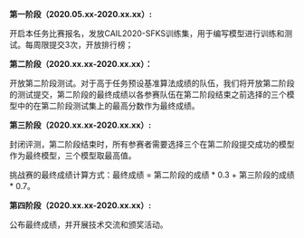 **第一阶段（2020.05.xx-2020.xx.xx）:**

开启本任务比赛报名，发放CAIL2020-SFKS训练集，用于编写模型进行训练和测试。每周限提交3次，开放排行榜；

**第二阶段（2020.xx.xx-2020.xx.xx）：**

开放第二阶段测试。对于高于任务预设基准算法成绩的队伍，我们将开放第二阶段的测试提交，第二阶段的最终成绩以各参赛队伍在第二阶段结束之前选择的三个模型中的在第二阶段测试集上的最高分数作为最终成绩。

**第三阶段（2020.xx.xx-2020.xx.xx）:**

封闭评测，第二阶段结束时，所有参赛者需要选择三个在第二阶段提交成功的模型作为最终模型，三个模型取最高值。

挑战赛的最终成绩计算方式：最终成绩 = 第二阶段的成绩 * 0.3 + 第三阶段的成绩 * 0.7。

**第四阶段（2020.xx.xx-2020.xx.xx）:**

公布最终成绩，并开展技术交流和颁奖活动。

